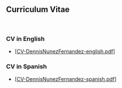 <h2>Curriculum Vitae</h2>
<br/>
<h3>CV in English</h3>
<ul> 
<li>[<a href="CV-DennisNunezFernandez-english.pdf">CV-DennisNunezFernandez-english.pdf</a>]</li>
</ul>
<h3>CV in Spanish</h3>
<ul> 
<li>[<a href="CV-DennisNunezFernandez-spanish.pdf">CV-DennisNunezFernandez-spanish.pdf</a>]</li>
</ul>
<br/>
